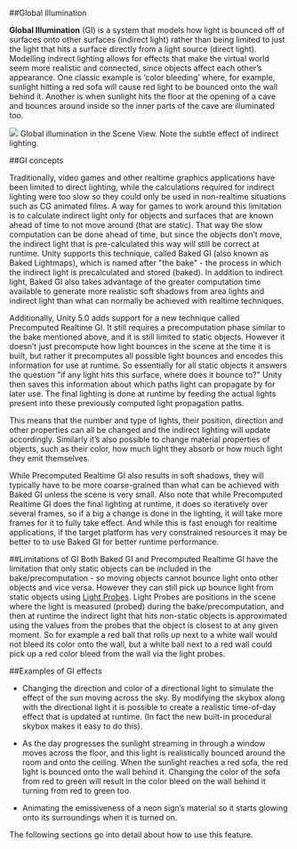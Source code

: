 ##Global Illumination

**Global Illumination** (GI) is a system that models how light is bounced off of surfaces onto other surfaces (indirect light) rather than being limited to just the light that hits a surface directly from a light source (direct light). Modelling indirect lighting allows for effects that make the virtual world seem more realistic and connected, since objects affect each other’s appearance. One classic example is ‘color bleeding’ where, for example, sunlight hitting a red sofa will cause red light to be bounced onto the wall behind it. Another is when sunlight hits the floor at the opening of a cave and bounces around inside so the inner parts of the cave are illuminated too.

![](../uploads/Main/GIExamplePic.png)
Global illumination in the Scene View. Note the subtle effect of indirect lighting.


##GI concepts

Traditionally, video games and other realtime graphics applications have been limited to direct lighting, while the calculations required for indirect lighting were too slow so they could only be used in non-realtime situations such as CG animated films. A way for games to work around this limitation is to calculate indirect light only for objects and surfaces that are known ahead of time to not move around (that are static). That way the slow computation can be done ahead of time, but since the objects don’t move, the indirect light that is pre-calculated this way will still be correct at runtime. Unity supports this technique, called Baked GI (also known as Baked Lightmaps), which is named after "the bake" - the process in which the indirect light is precalculated and stored (baked). In addition to indirect light, Baked GI also takes advantage of the greater computation time available to generate more realistic soft shadows from area lights and indirect light than what can normally be achieved with realtime techniques.

Additionally, Unity 5.0 adds support for a new technique called Precomputed Realtime GI. It still requires a precomputation phase similar to the bake mentioned above, and it is still limited to static objects. However it doesn’t just precompute how light bounces in the scene at the time it is built, but rather it precomputes all possible light bounces and encodes this information for use at runtime. So essentially for all static objects it answers the question "if any light hits this surface, where does it bounce to?" Unity then saves this information about which paths light can propagate by for later use. The final lighting is done at runtime by feeding the actual lights present into these previously computed light propagation paths.

This means that the number and type of lights, their position, direction and other properties can all be changed and the indirect lighting will update accordingly. Similarly it’s also possible to change material properties of objects, such as their color, how much light they absorb or how much light they emit themselves. 

While Precomputed Realtime GI also results in soft shadows, they will typically have to be more coarse-grained than what can be achieved with Baked GI unless the scene is very small. Also note that while Precomputed Realtime GI does the final lighting at runtime, it does so iteratively over several frames, so if a big a change is done in the lighting, it will take more frames for it to fully take effect. And while this is fast enough for realtime applications, if the target platform has very constrained resources it may be better to to use Baked GI for better runtime performance.

##Limitations of GI
Both Baked GI and Precomputed Realtime GI have the limitation that only static objects can be included in the bake/precomputation - so moving objects cannot bounce light onto other objects and vice versa. However they can still pick up bounce light from static objects using [Light Probes](LightProbes). Light Probes are positions in the scene where the light is measured (probed) during the bake/precomputation, and then at runtime the indirect light that hits non-static objects is approximated using the values from the probes that the object is closest to at any given moment. So for example a red ball that rolls up next to a white wall would not bleed its color onto the wall, but a white ball next to a red wall could pick up a red color bleed from the wall via the light probes.

##Examples of GI effects

* Changing the direction and color of a directional light to simulate the effect of the sun moving across the sky. By modifying the skybox along with the directional light it is possible to create a realistic time-of-day effect that is updated at runtime. (In fact the new built-in procedural skybox makes it easy to do this).

* As the day progresses the sunlight streaming in through a window moves across the floor, and this light is realistically bounced around the room and onto the ceiling. When the sunlight reaches a red sofa, the red light is bounced onto the wall behind it.
Changing the color of the sofa from red to green will result in the color bleed on the wall behind it turning from red to green too.

* Animating the emissiveness of a neon sign’s material so it starts glowing onto its surroundings when it is turned on.

The following sections go into detail about how to use this feature.



